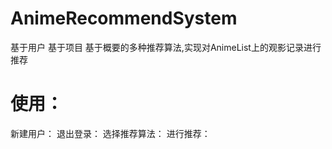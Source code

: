 # AnimeRecommendSystem

基于用户 基于项目 基于概要的多种推荐算法,实现对AnimeList上的观影记录进行推荐

# 使用：
新建用户：
退出登录：
选择推荐算法：
进行推荐：
